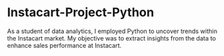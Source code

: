 # Instacart-Project-Python
As a student of data analytics, I employed Python to uncover trends within the Instacart market. My objective was to extract insights from the data to enhance sales performance at Instacart. 
